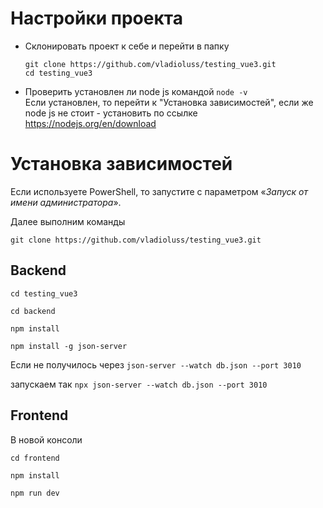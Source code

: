 # Настройки проекта

- Склонировать проект к себе и перейти в папку
	```git
	git clone https://github.com/vladioluss/testing_vue3.git
	cd testing_vue3
	```
- Проверить установлен ли node js командой ```node -v```<br>
	Если установлен, то перейти к "Установка зависимостей", если же node js не стоит - установить по ссылке https://nodejs.org/en/download

# Установка зависимостей
Если используете PowerShell, то запустите с параметром «_Запуск от имени администратора_».

Далее выполним команды

```git clone https://github.com/vladioluss/testing_vue3.git```

## Backend
```cd testing_vue3```

```cd backend```

```npm install```

```npm install -g json-server```

Если не получилось через ```json-server --watch db.json --port 3010```

запускаем так ```npx json-server --watch db.json --port 3010```

## Frontend 

В новой консоли

```cd frontend```

```npm install```

```npm run dev```